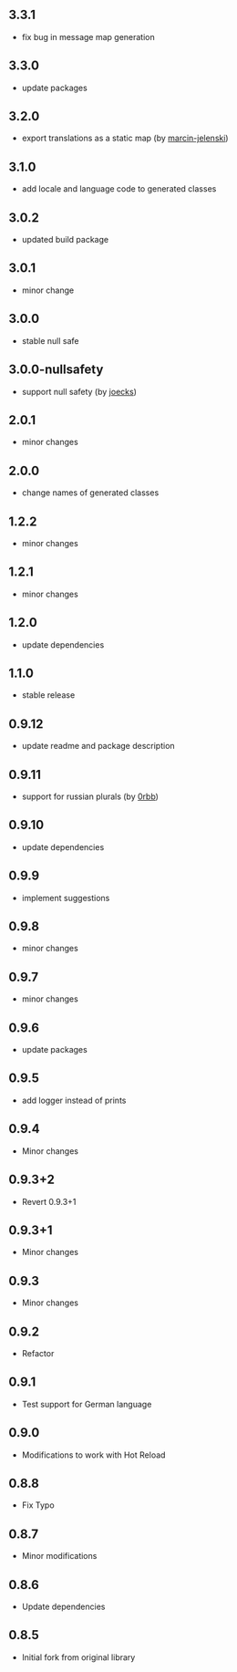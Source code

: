## 3.3.1

- fix bug in message map generation

## 3.3.0

- update packages

## 3.2.0

- export translations as a static map (by [marcin-jelenski](https://github.com/MohiuddinM/i18n/pull/15))

## 3.1.0

- add locale and language code to generated classes

## 3.0.2

- updated build package

## 3.0.1

- minor change

## 3.0.0

- stable null safe

## 3.0.0-nullsafety

- support null safety (by [joecks](https://github.com/MohiuddinM/i18n/pull/12))

## 2.0.1

- minor changes

## 2.0.0

- change names of generated classes

## 1.2.2

- minor changes

## 1.2.1

- minor changes

## 1.2.0

- update dependencies

## 1.1.0

- stable release

## 0.9.12

- update readme and package description

## 0.9.11

- support for russian plurals (by [0rbb](https://github.com/MohiuddinM/i18n/pull/4))

## 0.9.10

- update dependencies

## 0.9.9

- implement suggestions

## 0.9.8

- minor changes

## 0.9.7

- minor changes

## 0.9.6

- update packages

## 0.9.5

- add logger instead of prints

## 0.9.4

- Minor changes

## 0.9.3+2

- Revert 0.9.3+1

## 0.9.3+1

- Minor changes

## 0.9.3

- Minor changes

## 0.9.2

- Refactor

## 0.9.1

- Test support for German language

## 0.9.0

- Modifications to work with Hot Reload

## 0.8.8

- Fix Typo

## 0.8.7

- Minor modifications

## 0.8.6

- Update dependencies

## 0.8.5

- Initial fork from original library
